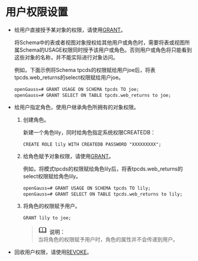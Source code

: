 # 用户权限设置<a name="ZH-CN_TOPIC_0246507964"></a>

-   给用户直接授予某对象的权限，请使用[GRANT](../SQLReference/GRANT.md)。

    将Schema中的表或者视图对象授权给其他用户或角色时，需要将表或视图所属Schema的USAGE权限同时授予该用户或角色。否则用户或角色将只能看到这些对象的名称，并不能实际进行对象访问。

    例如，下面示例将Schema tpcds的权限赋给用户joe后，将表tpcds.web\_returns的select权限赋给用户joe。

    ```
    openGauss=# GRANT USAGE ON SCHEMA tpcds TO joe;
    openGauss=# GRANT SELECT ON TABLE tpcds.web_returns to joe;
    ```

-   给用户指定角色，使用户继承角色所拥有的对象权限。
    1.  创建角色。

        新建一个角色lily，同时给角色指定系统权限CREATEDB：

        ```
        CREATE ROLE lily WITH CREATEDB PASSWORD "XXXXXXXXX";
        ```

    2.  给角色赋予对象权限，请使用[GRANT](../SQLReference/GRANT.md)。

        例如，将模式tpcds的权限赋给角色lily后，将表tpcds.web\_returns的select权限赋给角色lily。

        ```
        openGauss=# GRANT USAGE ON SCHEMA tpcds TO lily;
        openGauss=# GRANT SELECT ON TABLE tpcds.web_returns to lily;
        ```

    3.  将角色的权限赋予用户。

        ```
        GRANT lily to joe;
        ```

        >![](public_sys-resources/icon-note.gif) **说明：**   
        >当将角色的权限赋予用户时，角色的属性并不会传递到用户。  


-   回收用户权限，请使用[REVOKE](../SQLReference/REVOKE.md)。

